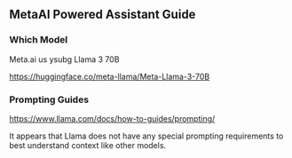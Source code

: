 ## MetaAI Powered Assistant Guide


### Which Model

Meta.ai us ysubg Llama 3 70B

https://huggingface.co/meta-llama/Meta-Llama-3-70B

### Prompting Guides

https://www.llama.com/docs/how-to-guides/prompting/

It appears  that Llama does not have any special prompting requirements to best understand context like other models.